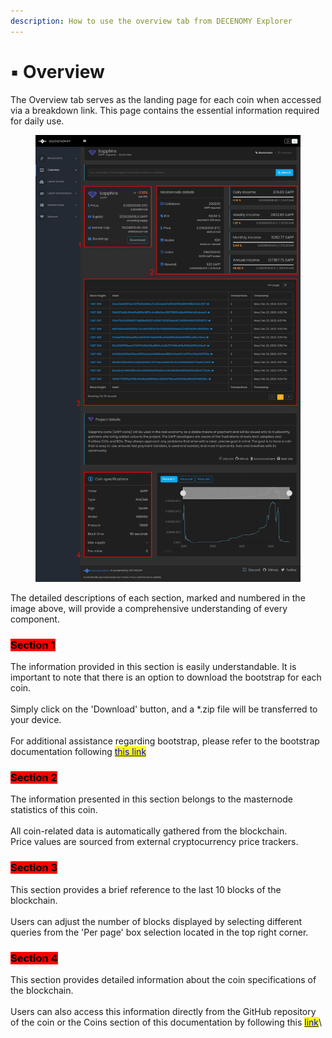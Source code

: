 ```yaml
---
description: How to use the overview tab from DECENOMY Explorer
---
```


# ▪ Overview

The Overview tab serves as the landing page for each coin when accessed via a breakdown link. This page contains the essential information required for daily use.

<figure><img src="../../.gitbook/assets/Explorer Overview_v1.jpg" alt=""><figcaption></figcaption></figure>

The detailed descriptions of each section, marked and numbered in the image above, will provide a comprehensive understanding of every component.



### <mark style="background-color:red;">**Section 1**</mark>

The information provided in this section is easily understandable. It is important to note that there is an option to download the bootstrap for each coin.\
\
Simply click on the 'Download' button, and a \*.zip file will be transferred to your device.\
\
For additional assistance regarding bootstrap, please refer to the bootstrap documentation following [<mark style="color:blue;">this link</mark>](../decenomy-wallet/how-to-synchronize-the-wallet-with-a-bootstrap.md)

### <mark style="background-color:red;">Section 2</mark>

The information presented in this section belongs to the masternode statistics of this coin.\
\
All coin-related data is automatically gathered from the blockchain.\
Price values are sourced from external cryptocurrency price trackers.

### <mark style="background-color:red;">Section 3</mark>

This section provides a brief reference to the last 10 blocks of the blockchain.\
\
Users can adjust the number of blocks displayed by selecting different queries from the 'Per page' box selection located in the top right corner.

### <mark style="background-color:red;">Section 4</mark>

This section provides detailed information about the coin specifications of the blockchain.\
\
Users can also access this information directly from the GitHub repository of the coin or the Coins section of this documentation by following this [<mark style="color:blue;">link</mark>](../../coins/)\
